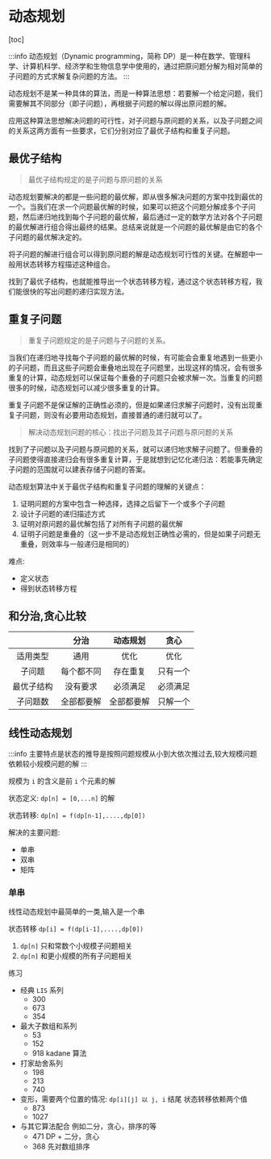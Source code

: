 # 动态规划

[toc]

:::info
动态规划（Dynamic programming，简称 DP）是一种在数学、管理科学、计算机科学、经济学和生物信息学中使用的，通过把原问题分解为相对简单的子问题的方式求解复杂问题的方法。
:::

动态规划不是某一种具体的算法，而是一种算法思想：若要解一个给定问题，我们需要解其不同部分（即子问题），再根据子问题的解以得出原问题的解。

应用这种算法思想解决问题的可行性，对子问题与原问题的关系，以及子问题之间的关系这两方面有一些要求，它们分别对应了最优子结构和重复子问题。

## 最优子结构

> 最优子结构规定的是子问题与原问题的关系

动态规划要解决的都是一些问题的最优解，即从很多解决问题的方案中找到最优的一个。当我们在求一个问题最优解的时候，如果可以把这个问题分解成多个子问题，然后递归地找到每个子问题的最优解，最后通过一定的数学方法对各个子问题的最优解进行组合得出最终的结果。总结来说就是一个问题的最优解是由它的各个子问题的最优解决定的。

将子问题的解进行组合可以得到原问题的解是动态规划可行性的关键。在解题中一般用状态转移方程描述这种组合。

找到了最优子结构，也就能推导出一个状态转移方程，通过这个状态转移方程，我们能很快的写出问题的递归实现方法。

## 重复子问题

> 重复子问题规定的是子问题与子问题的关系。

当我们在递归地寻找每个子问题的最优解的时候，有可能会会重复地遇到一些更小的子问题，而且这些子问题会重叠地出现在子问题里，出现这样的情况，会有很多重复的计算，动态规划可以保证每个重叠的子问题只会被求解一次。当重复的问题很多的时候，动态规划可以减少很多重复的计算。

重复子问题不是保证解的正确性必须的，但是如果递归求解子问题时，没有出现重复子问题，则没有必要用动态规划，直接普通的递归就可以了。

> 解决动态规划问题的核心：找出子问题及其子问题与原问题的关系

找到了子问题以及子问题与原问题的关系，就可以递归地求解子问题了。但重叠的子问题使得直接递归会有很多重复计算，于是就想到记忆化递归法：若能事先确定子问题的范围就可以建表存储子问题的答案。

动态规划算法中关于最优子结构和重复子问题的理解的关键点：

1. 证明问题的方案中包含一种选择，选择之后留下一个或多个子问题
2. 设计子问题的递归描述方式
3. 证明对原问题的最优解包括了对所有子问题的最优解
4. 证明子问题是重叠的（这一步不是动态规划正确性必需的，但是如果子问题无重叠，则效率与一般递归是相同的）

难点:

- 定义状态
- 得到状态转移方程

## 和分治,贪心比较

|            |    分治    |  动态规划  |   贪心   |
| :--------: | :--------: | :--------: | :------: |
|  适用类型  |    通用    |    优化    |   优化   |
|   子问题   | 每个都不同 |  存在重复  | 只有一个 |
| 最优子结构 |  没有要求  |  必须满足  | 必须满足 |
|  子问题数  | 全部都要解 | 全部都要解 | 只解一个 |

## 线性动态规划

:::info
主要特点是状态的推导是按照问题规模从小到大依次推过去,较大规模问题依赖较小规模问题的解
:::

规模为 `i` 的含义是前 `i` 个元素的解

状态定义: `dp[n] = [0,...n]` 的解

状态转移: `dp[n] = f(dp[n-1],....,dp[0])`

解决的主要问题:

- 单串
- 双串
- 矩阵

### 单串

线性动态规划中最简单的一类,输入是一个串

状态转移 `dp[i] = f(dp[i-1],....,dp[0])`

1. `dp[n]` 只和常数个小规模子问题相关
2. `dp[n]` 和更小规模的所有子问题相关

练习

- 经典 `LIS` 系列
  - 300
  - 673
  - 354
- 最大子数组和系列
  - 53
  - 152
  - 918 kadane 算法
- 打家劫舍系列
  - 198
  - 213
  - 740
- 变形，需要两个位置的情况: `dp[i][j] 以 j, i` 结尾 状态转移依赖两个值
  - 873
  - 1027
- 与其它算法配合 例如二分，贪心，排序的等
  - 471 DP + 二分，贪心
  - 368 先对数组排序
